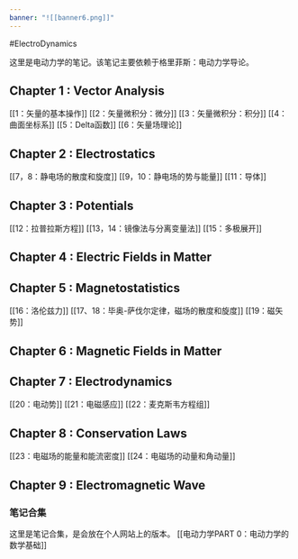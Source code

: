```yaml
---
banner: "![[banner6.png]]"
---
```

#ElectroDynamics

这里是电动力学的笔记。该笔记主要依赖于格里菲斯：电动力学导论。

## Chapter 1 : Vector Analysis
[[1：矢量的基本操作]]
[[2：矢量微积分：微分]]
[[3：矢量微积分：积分]]
[[4：曲面坐标系]]
[[5：Delta函数]]
[[6：矢量场理论]]

## Chapter 2 : Electrostatics 
[[7，8：静电场的散度和旋度]]
[[9，10：静电场的势与能量]]
[[11：导体]]

## Chapter 3 : Potentials
[[12：拉普拉斯方程]]
[[13，14：镜像法与分离变量法]]
[[15：多极展开]]

## Chapter 4 : Electric Fields in Matter 

## Chapter 5 : Magnetostatistics
[[16：洛伦兹力]]
[[17、18：毕奥-萨伐尔定律，磁场的散度和旋度]]
[[19：磁矢势]]


## Chapter 6 : Magnetic Fields in Matter

## Chapter 7 : Electrodynamics
[[20：电动势]]
[[21：电磁感应]]
[[22：麦克斯韦方程组]]

## Chapter 8 : Conservation Laws
[[23：电磁场的能量和能流密度]]
[[24：电磁场的动量和角动量]]

## Chapter 9 : Electromagnetic Wave 




### 笔记合集
这里是笔记合集，是会放在个人网站上的版本。
[[电动力学PART 0：电动力学的数学基础]]
